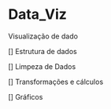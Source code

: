 # Data_Viz

Visualização de dado

[] Estrutura de dados

[] Limpeza de Dados

[] Transformações e cálculos

[] Gráficos